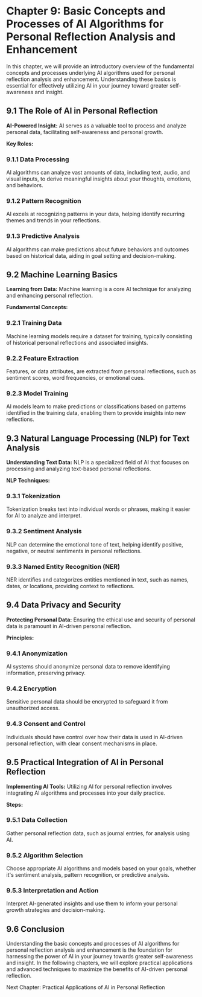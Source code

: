 Chapter 9: Basic Concepts and Processes of AI Algorithms for Personal Reflection Analysis and Enhancement
=========================================================================================================

In this chapter, we will provide an introductory overview of the fundamental concepts and processes underlying AI algorithms used for personal reflection analysis and enhancement. Understanding these basics is essential for effectively utilizing AI in your journey toward greater self-awareness and insight.

9.1 The Role of AI in Personal Reflection
-----------------------------------------

**AI-Powered Insight:** AI serves as a valuable tool to process and analyze personal data, facilitating self-awareness and personal growth.

**Key Roles:**

### 9.1.1 Data Processing

AI algorithms can analyze vast amounts of data, including text, audio, and visual inputs, to derive meaningful insights about your thoughts, emotions, and behaviors.

### 9.1.2 Pattern Recognition

AI excels at recognizing patterns in your data, helping identify recurring themes and trends in your reflections.

### 9.1.3 Predictive Analysis

AI algorithms can make predictions about future behaviors and outcomes based on historical data, aiding in goal setting and decision-making.

9.2 Machine Learning Basics
---------------------------

**Learning from Data:** Machine learning is a core AI technique for analyzing and enhancing personal reflection.

**Fundamental Concepts:**

### 9.2.1 Training Data

Machine learning models require a dataset for training, typically consisting of historical personal reflections and associated insights.

### 9.2.2 Feature Extraction

Features, or data attributes, are extracted from personal reflections, such as sentiment scores, word frequencies, or emotional cues.

### 9.2.3 Model Training

AI models learn to make predictions or classifications based on patterns identified in the training data, enabling them to provide insights into new reflections.

9.3 Natural Language Processing (NLP) for Text Analysis
-------------------------------------------------------

**Understanding Text Data:** NLP is a specialized field of AI that focuses on processing and analyzing text-based personal reflections.

**NLP Techniques:**

### 9.3.1 Tokenization

Tokenization breaks text into individual words or phrases, making it easier for AI to analyze and interpret.

### 9.3.2 Sentiment Analysis

NLP can determine the emotional tone of text, helping identify positive, negative, or neutral sentiments in personal reflections.

### 9.3.3 Named Entity Recognition (NER)

NER identifies and categorizes entities mentioned in text, such as names, dates, or locations, providing context to reflections.

9.4 Data Privacy and Security
-----------------------------

**Protecting Personal Data:** Ensuring the ethical use and security of personal data is paramount in AI-driven personal reflection.

**Principles:**

### 9.4.1 Anonymization

AI systems should anonymize personal data to remove identifying information, preserving privacy.

### 9.4.2 Encryption

Sensitive personal data should be encrypted to safeguard it from unauthorized access.

### 9.4.3 Consent and Control

Individuals should have control over how their data is used in AI-driven personal reflection, with clear consent mechanisms in place.

9.5 Practical Integration of AI in Personal Reflection
------------------------------------------------------

**Implementing AI Tools:** Utilizing AI for personal reflection involves integrating AI algorithms and processes into your daily practice.

**Steps:**

### 9.5.1 Data Collection

Gather personal reflection data, such as journal entries, for analysis using AI.

### 9.5.2 Algorithm Selection

Choose appropriate AI algorithms and models based on your goals, whether it's sentiment analysis, pattern recognition, or predictive analysis.

### 9.5.3 Interpretation and Action

Interpret AI-generated insights and use them to inform your personal growth strategies and decision-making.

9.6 Conclusion
--------------

Understanding the basic concepts and processes of AI algorithms for personal reflection analysis and enhancement is the foundation for harnessing the power of AI in your journey towards greater self-awareness and insight. In the following chapters, we will explore practical applications and advanced techniques to maximize the benefits of AI-driven personal reflection.

Next Chapter: Practical Applications of AI in Personal Reflection
